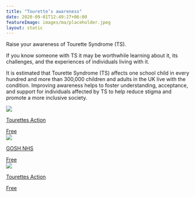 ```yaml
---
title: "Tourette’s awareness"
date: 2020-09-01T12:49:27+06:00
featureImage: images/ma/placeholder.jpeg
layout: static
---
```


Raise your awareness of Tourette Syndrome (TS).

If you know someone with TS it may be worthwhile learning about it, its challenges, and the experiences of individuals living with it.

It is estimated that Tourette Syndrome (TS) affects one school child in every hundred and more than 300,000 children and adults in the UK live with the condition. Improving awareness helps to foster understanding, acceptance, and support for individuals affected by TS to help reduce stigma and promote a more inclusive society.

<a class="ma-link" href="https://www.tourettes-action.org.uk/15-get-involved.html"><div class="ma-card ma-card-Community"><div class="ma-icon"><img src ="/images/icon-check.png"/></div><div class="ma-name"><p>Tourettes Action</p></div><div class="ma-paid-text"><span>Free</span></div></div></a><a class="ma-link" href="https://www.gosh.nhs.uk/conditions-and-treatments/conditions-we-treat/tourette-syndrome/"><div class="ma-card ma-card-Community"><div class="ma-icon"><img src ="/images/icon-check.png"/></div><div class="ma-name"><p>GOSH NHS</p></div><div class="ma-paid-text"><span>Free</span></div></div></a><a class="ma-link" href="https://www.tourettes-action.org.uk/67-what-is-ts.htm"><div class="ma-card ma-card-Community"><div class="ma-icon"><img src ="/images/icon-check.png"/></div><div class="ma-name"><p>Tourettes Action</p></div><div class="ma-paid-text"><span>Free</span></div></div></a>  

<br/><br/>






